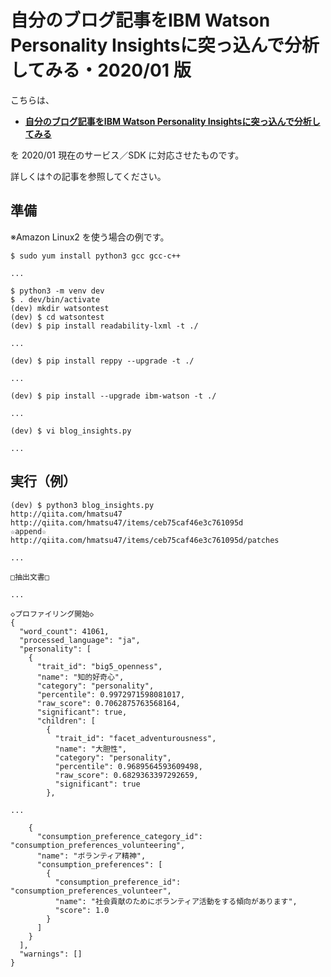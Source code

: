 # 自分のブログ記事をIBM Watson Personality Insightsに突っ込んで分析してみる・2020/01 版

こちらは、

 - **[自分のブログ記事をIBM Watson Personality Insightsに突っ込んで分析してみる](https://qiita.com/hmatsu47/items/cba33dca86553c0af161)**

を 2020/01 現在のサービス／SDK に対応させたものです。

詳しくは↑の記事を参照してください。

## 準備

※Amazon Linux2 を使う場合の例です。

```bash:
$ sudo yum install python3 gcc gcc-c++

...

$ python3 -m venv dev
$ . dev/bin/activate
(dev) mkdir watsontest
(dev) $ cd watsontest
(dev) $ pip install readability-lxml -t ./

...

(dev) $ pip install reppy --upgrade -t ./

...

(dev) $ pip install --upgrade ibm-watson -t ./

...

(dev) $ vi blog_insights.py

...

```

## 実行（例）

```bash:
(dev) $ python3 blog_insights.py
http://qiita.com/hmatsu47
http://qiita.com/hmatsu47/items/ceb75caf46e3c761095d
☆append☆
http://qiita.com/hmatsu47/items/ceb75caf46e3c761095d/patches

...

□抽出文書□

...

◇プロファイリング開始◇
{
  "word_count": 41061,
  "processed_language": "ja",
  "personality": [
    {
      "trait_id": "big5_openness",
      "name": "知的好奇心",
      "category": "personality",
      "percentile": 0.9972971598081017,
      "raw_score": 0.7062875763568164,
      "significant": true,
      "children": [
        {
          "trait_id": "facet_adventurousness",
          "name": "大胆性",
          "category": "personality",
          "percentile": 0.9689564593609498,
          "raw_score": 0.6829363397292659,
          "significant": true
        },

...

    {
      "consumption_preference_category_id": "consumption_preferences_volunteering",
      "name": "ボランティア精神",
      "consumption_preferences": [
        {
          "consumption_preference_id": "consumption_preferences_volunteer",
          "name": "社会貢献のためにボランティア活動をする傾向があります",
          "score": 1.0
        }
      ]
    }
  ],
  "warnings": []
}
```
